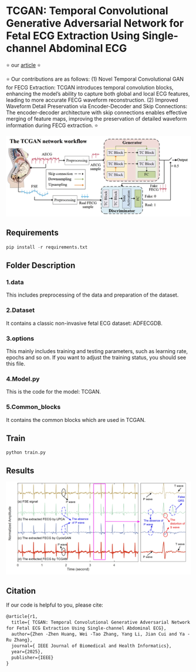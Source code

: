 # TCGAN: Temporal Convolutional Generative Adversarial Network for Fetal ECG Extraction Using Single-channel Abdominal ECG

⭐ our [article](https://ieeexplore.ieee.org/document/10818591) ⭐ 

⭐ Our contributions are as follows: 
(1) Novel Temporal Convolutional GAN for FECG Extraction: TCGAN introduces temporal convolution blocks, enhancing the model’s ability to capture both global and local ECG features, leading to more accurate FECG waveform reconstruction.
(2) Improved Waveform Detail Preservation via Encoder-Decoder and Skip Connections: The encoder-decoder architecture with skip connections enables effective merging of feature maps, improving the preservation of detailed waveform information during FECG extraction.
⭐ 

![](./img/fig1.png)

## Requirements

```python
pip install -r requirements.txt
```
## Folder Description
### 1.data
This includes preprocessing of the data and preparation of the dataset.
### 2.Dataset
It contains a classic non-invasive fetal ECG dataset: ADFECGDB.
### 3.options
This mainly includes training and testing parameters, such as learning rate, epochs and so on. If you want to adjust the training status, you should see this file.
### 4.Model.py
This is the code for the model: TCGAN.
### 5.Common_blocks
It contains the common blocks which are used in TCGAN.


## Train
```
python train.py
```
## Results

![](./img/fig2.png)

## Citation
If our code is helpful to you, please cite:

```
@article{r1,
  title={ TCGAN: Temporal Convolutional Generative Adversarial Network for Fetal ECG Extraction Using Single-channel Abdominal ECG},
  author={Zhen -Zhen Huang, Wei -Tao Zhang, Yang Li, Jian Cui and Ya -Ru Zhang},
  journal={ IEEE Journal of Biomedical and Health Informatics},
  year={2025},
  publisher={IEEE}
}
```

